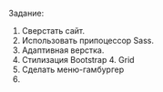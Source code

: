 Задание: 
  1. Cверстать сайт.
  2. Использовать припоцессор Sass.
  3. Адаптивная верстка.
  4. Стилизация Bootstrap 4. Grid
  5. Сделать меню-гамбургер
  6. 
